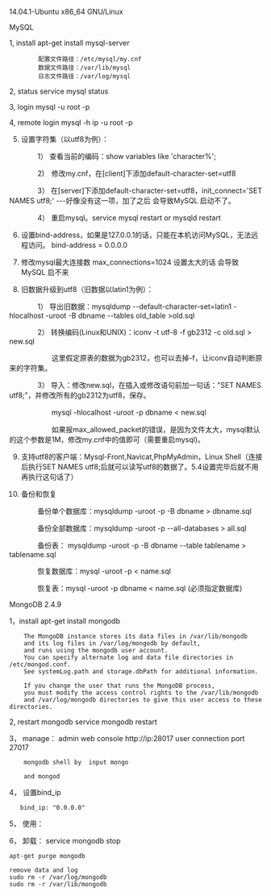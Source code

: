14.04.1-Ubuntu x86_64 GNU/Linux

MySQL

1, install
            apt-get install mysql-server
			
			配置文件路径：/etc/mysql/my.cnf
			数据文件路径：/var/lib/mysql
			日志文件路径：/var/log/mysql
			
2, status
            service mysql status

3, login
            mysql -u root -p

4, remote login
            mysql -h ip -u root -p

5. 设置字符集（以utf8为例）：

　　　　1） 查看当前的编码：show variables like 'character%';

　　　　2)　修改my.cnf，在[client]下添加default-character-set=utf8

　　　　3） 在[server]下添加default-character-set=utf8，init_connect='SET NAMES utf8;'   ---好像没有这一项，加了之后 会导致MySQL 启动不了。

　　　　4） 重启mysql。service mysql restart  or   mysqld restart

6. 设置bind-address，如果是127.0.0.1的话，只能在本机访问MySQL，无法远程访问。
        bind-address = 0.0.0.0

7. 修改mysql最大连接数
        max_connections=1024  设置太大的话 会导致 MySQL 启不来
		
8. 旧数据升级到utf8（旧数据以latin1为例）：

　　　　1） 导出旧数据：mysqldump --default-character-set=latin1 -hlocalhost -uroot -B dbname --tables old_table >old.sql

　　　　2） 转换编码(Linux和UNIX)：iconv -t utf-8 -f gb2312 -c old.sql > new.sql

　　　　　　这里假定原表的数据为gb2312，也可以去掉-f，让iconv自动判断原来的字符集。

　　　　3） 导入：修改new.sql，在插入或修改语句前加一句话："SET NAMES utf8;"，并修改所有的gb2312为utf8，保存。

　　　　　　mysql -hlocalhost -uroot -p dbname < new.sql

　　　　　　如果报max_allowed_packet的错误，是因为文件太大，mysql默认的这个参数是1M，修改my.cnf中的值即可（需要重启mysql)。

9. 支持utf8的客户端：Mysql-Front,Navicat,PhpMyAdmin，Linux Shell（连接后执行SET NAMES utf8;后就可以读写utf8的数据了。5.4设置完毕后就不用再执行这句话了）

10. 备份和恢复

　　　　备份单个数据库：mysqldump -uroot -p -B dbname > dbname.sql

　　　　备份全部数据库：mysqldump -uroot -p --all-databases > all.sql

　　　　备份表： mysqldump -uroot -p -B dbname --table tablename > tablename.sql

　　　　恢复数据库：mysql -uroot -p < name.sql

　　　　恢复表：mysql -uroot -p dbname < name.sql (必须指定数据库) 

MongoDB 2.4.9

1，install
        apt-get install mongodb
		
		The MongoDB instance stores its data files in /var/lib/mongodb 
		and its log files in /var/log/mongodb by default, 
		and runs using the mongodb user account. 
		You can specify alternate log and data file directories in /etc/mongod.conf. 
		See systemLog.path and storage.dbPath for additional information.

        If you change the user that runs the MongoDB process, 
		you must modify the access control rights to the /var/lib/mongodb 
		and /var/log/mongodb directories to give this user access to these directories.
		
2,  restart mongodb
        service mongodb restart
		
3， manage：
        admin web console  http://ip:28017
		user connection port 27017
		
		mongodb shell by  input mongo
		
		and mongod


4， 设置bind_ip

       bind_ip: "0.0.0.0"
	   
5， 使用：

6， 卸载：
    service mongodb stop
	
	apt-get purge mongodb
	
	remove data and log
	sudo rm -r /var/log/mongodb
	sudo rm -r /var/lib/mongodb



		
